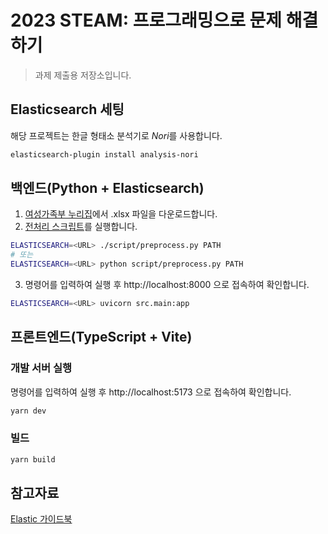 # 2023 STEAM: 프로그래밍으로 문제 해결하기
> 과제 제출용 저장소입니다.

## Elasticsearch 세팅
해당 프로젝트는 한글 형태소 분석기로 *Nori*를 사용합니다.
```bash
elasticsearch-plugin install analysis-nori
```

## 백엔드(Python + Elasticsearch)

1. [여성가족부 누리집](http://www.mogef.go.kr/mp/pcd/mp_pcd_s001d.do?mid=plc502&bbtSn=704821)에서 .xlsx 파일을 다운로드합니다.
2. [전처리 스크립트](script/preprocess.py)를 실행합니다.

```bash
ELASTICSEARCH=<URL> ./script/preprocess.py PATH
# 또는
ELASTICSEARCH=<URL> python script/preprocess.py PATH
```

3. 명령어를 입력하여 실행 후 http://localhost:8000 으로 접속하여 확인합니다.

```bash
ELASTICSEARCH=<URL> uvicorn src.main:app
```

## 프론트엔드(TypeScript + Vite)

### 개발 서버 실행

명령어를 입력하여 실행 후 http://localhost:5173 으로 접속하여 확인합니다.

```bash
yarn dev
```

### 빌드
```bash
yarn build
```

## 참고자료
[Elastic 가이드북](https://esbook.kimjmin.net/)
